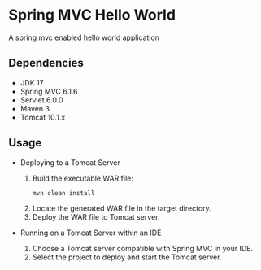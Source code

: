 # Spring MVC Hello World

A spring mvc enabled hello world application

## Dependencies
* JDK 17
* Spring MVC 6.1.6
* Servlet 6.0.0
* Maven 3
* Tomcat 10.1.x

## Usage

- Deploying to a Tomcat Server
  1. Build the executable WAR file:
        ```
        mvn clean install
        ```
  2. Locate the generated WAR file in the target directory.
  3. Deploy the WAR file to Tomcat server.

- Running on a Tomcat Server within an IDE 
  1. Choose a Tomcat server compatible with Spring MVC in your IDE. 
  2. Select the project to deploy and start the Tomcat server.

